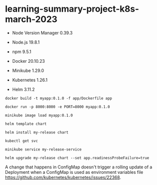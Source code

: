 # learning-summary-project-k8s-march-2023

- Node Version Manager 0.39.3
- Node.js 19.8.1
- npm 9.5.1

- Docker 20.10.23
- Minikube 1.29.0
- Kubernetes 1.26.1
- Helm 3.11.2


```
docker build -t myapp:0.1.0 -f app/Dockerfile app
```

```
docker run -p 8000:8000 -e PORT=8000 myapp:0.1.0
```

```
minikube image load myapp:0.1.0
```

```
helm template chart
```

```
helm install my-release chart
```

```
kubectl get svc
```

```
minikube service my-release-service
```

```
helm upgrade my-release chart --set app.readinessProbeFailure=true
```

A change that happens in ConfigMap doesn't trigger a rolling update of a Deployment when a ConfigMap is used as environment variables file https://github.com/kubernetes/kubernetes/issues/22368.
